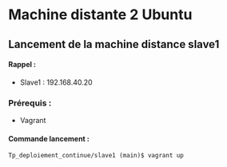 # Machine distante 2 Ubuntu

## Lancement de la machine distance slave1

#### Rappel : 

-   Slave1 : 192.168.40.20

### Prérequis :

- Vagrant

#### Commande lancement :

```console
Tp_deploiement_continue/slave1 (main)$ vagrant up
```
